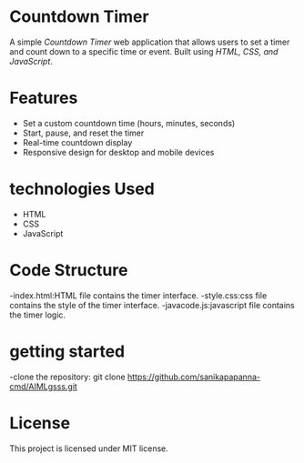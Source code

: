 # Countdown Timer

A simple *Countdown Timer* web application that allows users to set a timer and count down to a specific time or event. Built using *HTML, CSS, and JavaScript*. 

# Features

- Set a custom countdown time (hours, minutes, seconds)  
- Start, pause, and reset the timer  
- Real-time countdown display  
- Responsive design for desktop and mobile devices

# technologies Used

- HTML
- CSS 
- JavaScript
  
# Code Structure
-index.html:HTML file contains the timer interface.
-style.css:css file contains the style of the timer interface.
-javacode.js:javascript file contains the timer logic.

# getting started
-clone the repository: git clone https://github.com/sanikapapanna-cmd/AIMLgsss.git

# License
This project is licensed under MIT license.

